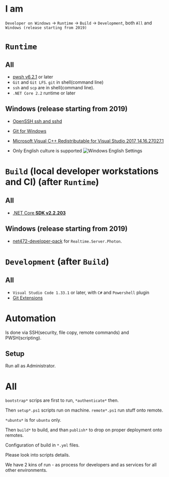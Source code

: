 
# I am

`Developer on Windows` -> `Runtime` -> `Build` -> `Development`, both `All` and `Windows (release starting from 2019)`


# `Runtime`

## All 

- [pwsh v6.2.1](https://github.com/PowerShell/PowerShell/releases/tag/v6.2.1) or later
- `Git` and `Git LFS`. `git` in shell(command line)
- `ssh` and `scp` are in shell(command line). 
- `.NET Core 2.2` runtime or later

## Windows (release starting from 2019)

- [OpenSSH ssh and sshd](https://docs.microsoft.com/en-us/windows-server/administration/openssh/openssh_overview)

- [Git for Windows](https://github.com/git-for-windows/git/releases/download/v2.22.0.windows.1/Git-2.22.0-64-bit.exe)

- [Microsoft Visual C++ Redistributable for Visual Studio 2017 14.16.27027.1](https://download.microsoft.com/download/9/3/F/93FCF1E7-E6A4-478B-96E7-D4B285925B00/vc_redist.x64.exe)

- Only English culture is supported ![Windows English Settings](windows-language-settings.png)

# `Build` (local developer workstations and CI) (after `Runtime`)

## All 

- [.NET Core **SDK v2.2.203**](https://dotnet.microsoft.com/download) 

## Windows (release starting from 2019)

- [net472-developer-pack](https://www.microsoft.com/net/download/thank-you/net472-developer-pack)  for `Realtime.Server.Photon`.

# `Development` (after `Build`)

## All

- `Visual Studio Code 1.33.1` or later, with `C#` and `Powershell` plugin
- [Git Extensions](https://github.com/gitextensions/gitextensions/releases/tag/v3.0.2)

# Automation


Is done via SSH(security, file copy, remote commands) and PWSH(scripting).

## Setup

Run all as Administrator.

# All

`bootstrap*` scrips are first to run, `*authenticate*` then.

Then `setup*.ps1` scripts run on machine. `remote*.ps1` run stuff onto remote.

`*ubuntu*` is for `ubuntu` only.

Then `build*` to build, and than `publish*` to drop on proper deployment onto remotes.

Configuration of build in `*.yml` files.

Please look into scripts details.

We have 2 kins of run - as process for developers and as services for all other environments.